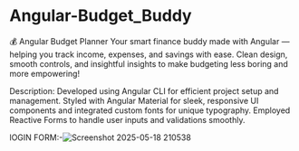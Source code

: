 # Angular-Budget_Buddy
💰 Angular Budget Planner Your smart finance buddy made with Angular — helping you track income, expenses, and savings with ease. Clean design, smooth controls, and insightful insights to make budgeting less boring and more empowering!


Description:
Developed using Angular CLI for efficient project setup and management. Styled with Angular Material for sleek, responsive UI components and integrated custom fonts for unique typography. Employed Reactive Forms to handle user inputs and validations smoothly.

lOGIN FORM:-![Screenshot 2025-05-18 210538](https://github.com/user-attachments/assets/c195259c-d84d-45b2-805b-495bd7c83385)
